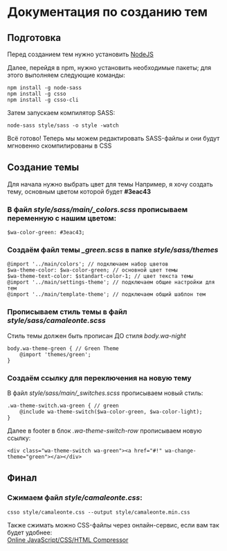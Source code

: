 # Документация по созданию тем

## Подготовка

Перед созданием тем нужно установить [NodeJS](https://nodejs.org/en/)

Далее, перейдя в npm, нужно установить необходимые пакеты; для этого выполняем следующие команды:

```
npm install -g node-sass
npm install -g csso
npm install -g csso-cli
```

Затем запускаем компилятор SASS:

```
node-sass style/sass -o style -watch
```

Всё готово! Теперь мы можем редактировать SASS-файлы и они будут мгновенно скомпилированы в CSS

## Создание темы

Для начала нужно выбрать цвет для темы
Например, я хочу создать тему, основным цветом которой будет **#3eac43**

### В файл *style/sass/main/_colors.scss* прописываем переменную с нашим цветом:

```
$wa-color-green: #3eac43;
```

### Создаём файл темы *_green.scss* в папке *style/sass/themes*

```
@import '../main/colors'; // подключаем набор цветов
$wa-theme-color: $wa-color-green; // основной цвет темы
$wa-theme-text-color: $standart-color-1; // цвет текста темы
@import '../main/settings-theme'; // подключаем общие настройки для тем
@import '../main/template-theme'; // подключаем общий шаблон тем
```

### Прописываем стиль темы в файл *style/sass/camaleonte.scss*

Стиль темы должен быть прописан ДО стиля *body.wa-night*

```
body.wa-theme-green { // Green Theme
    @import 'themes/green';
}
```

### Создаём ссылку для переключения на новую тему

В файл *style/sass/main/_switches.scss* прописываем новый стиль:

```
.wa-theme-switch.wa-green { // green
    @include wa-theme-switch($wa-color-green, $wa-color-light);
}
```

Далее в footer в блок *.wa-theme-switch-row* прописываем новую ссылку:

```
<div class="wa-theme-switch wa-green"><a href="#!" wa-change-theme="green"></a></div>
```

## Финал

### Сжимаем файл *style/camaleonte.css*:

```
csso style/camaleonte.css --output style/camaleonte.min.css
```

Также сжимать можно CSS-файлы через онлайн-сервис, если вам так будет удобнее:  
[Online JavaScript/CSS/HTML Compressor
](http://refresh-sf.com)
